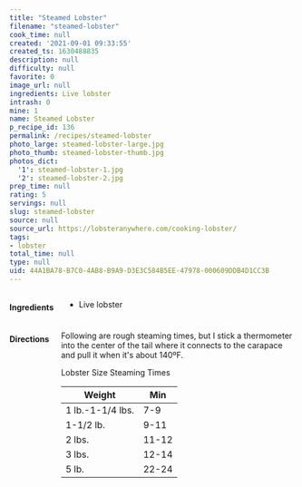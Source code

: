 ```yaml
---
title: "Steamed Lobster"
filename: "steamed-lobster"
cook_time: null
created: '2021-09-01 09:33:55'
created_ts: 1630488835
description: null
difficulty: null
favorite: 0
image_url: null
ingredients: Live lobster
intrash: 0
mine: 1
name: Steamed Lobster
p_recipe_id: 136
permalink: /recipes/steamed-lobster
photo_large: steamed-lobster-large.jpg
photo_thumb: steamed-lobster-thumb.jpg
photos_dict:
  '1': steamed-lobster-1.jpg
  '2': steamed-lobster-2.jpg
prep_time: null
rating: 5
servings: null
slug: steamed-lobster
source: null
source_url: https://lobsteranywhere.com/cooking-lobster/
tags:
- lobster
total_time: null
type: null
uid: 44A1BA78-B7C0-4AB8-B9A9-D3E3C584B5EE-47978-000609DDB4D1CC3B
---
```

<div class="large-8 medium-7 columns" id="writeup">	</div><!-- #writeup -->
</div><!-- #row-one -->
<div class="row" id="row-two">	<div class="medium-4 small-5 columns" id="ingredients"><h4>Ingredients</h4><div class="box box-ingredients content"><ul>
<li>Live lobster</li>
</ul>
</div>	</div>	<div class="medium-6 small-7 columns" id="directions"><h4>Directions</h4><div class="box box-directions content"><p>Following are rough steaming times, but I stick a thermometer into the center of the tail where it connects to the carapace and pull it when it's about 140ºF.</p>
<p>Lobster Size	Steaming Times</p>
<table>
<thead>
<tr>
<th>Weight</th>
<th>Min</th>
</tr>
</thead>
<tbody>
<tr>
<td>1 lb.-1-1/4 lbs.</td>
<td>7-9</td>
</tr>
<tr>
<td>1-1/2 lb.</td>
<td>9-11</td>
</tr>
<tr>
<td>2 lbs.</td>
<td>11-12</td>
</tr>
<tr>
<td>3 lbs.</td>
<td>12-14</td>
</tr>
<tr>
<td>5 lb.</td>
<td>22-24</td>
</tr>
</tbody>
</table>
</div>	</div>